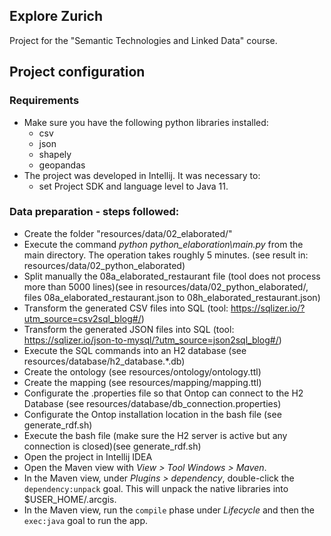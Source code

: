 ## Explore Zurich
Project for the "Semantic Technologies and Linked Data" course.

## Project configuration
### Requirements
- Make sure you have the following python libraries installed:
   - csv
   - json
   - shapely
   - geopandas
- The project was developed in Intellij. It was necessary to:
    - set Project SDK and language level to Java 11.

### Data preparation - steps followed:
- Create the folder "resources/data/02_elaborated/"
- Execute the command _python python_elaboration\main.py_ from the main directory. The operation takes roughly 5 minutes. (see result in: resources/data/02_python_elaborated)
- Split manually the 08a_elaborated_restaurant file (tool does not process more than 5000 lines)(see in resources/data/02_python_elaborated/, files 08a_elaborated_restaurant.json to 08h_elaborated_restaurant.json)
- Transform the generated CSV files into SQL (tool: https://sqlizer.io/?utm_source=csv2sql_blog#/)
- Transform the generated JSON files into SQL (tool: https://sqlizer.io/json-to-mysql/?utm_source=json2sql_blog#/)
- Execute the SQL commands into an H2 database (see resources/database/h2_database.\*.db)
- Create the ontology (see resources/ontology/ontology.ttl)
- Create the mapping (see resources/mapping/mapping.ttl)
- Configurate the .properties file so that Ontop can connect to the H2 Database (see resources/database/db_connection.properties)
- Configurate the Ontop installation location in the bash file (see generate_rdf.sh)
- Execute the bash file (make sure the H2 server is active but any connection is closed)(see generate_rdf.sh)
- Open the project in Intellij IDEA
- Open the Maven view with _View > Tool Windows > Maven_.
- In the Maven view, under _Plugins > dependency_, double-click the `dependency:unpack` goal. This will unpack the native libraries into $USER_HOME/.arcgis.
- In the Maven view, run the `compile` phase under _Lifecycle_ and then the `exec:java` goal to run the app.
